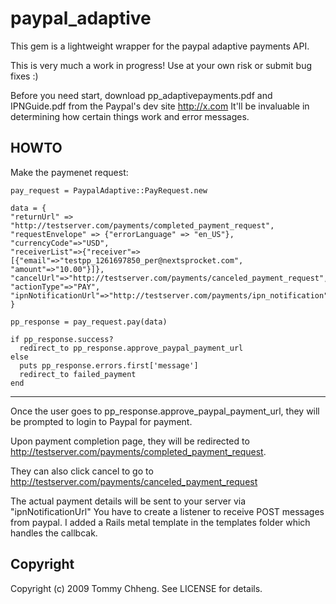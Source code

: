 # paypal_adaptive
This gem is a lightweight wrapper for the paypal adaptive payments API.

This is very much a work in progress! Use at your own risk or submit bug fixes :)

Before you need start, download pp_adaptivepayments.pdf and IPNGuide.pdf from the Paypal's dev site http://x.com
It'll be invaluable in determining how certain things work and error messages.  

## HOWTO

Make the paymenet request:

    pay_request = PaypalAdaptive::PayRequest.new

    data = {
    "returnUrl" => "http://testserver.com/payments/completed_payment_request", 
    "requestEnvelope" => {"errorLanguage" => "en_US"},
    "currencyCode"=>"USD",  
    "receiverList"=>{"receiver"=>[{"email"=>"testpp_1261697850_per@nextsprocket.com", "amount"=>"10.00"}]},
    "cancelUrl"=>"http://testserver.com/payments/canceled_payment_request",
    "actionType"=>"PAY",
    "ipnNotificationUrl"=>"http://testserver.com/payments/ipn_notification"
    }
  
    pp_response = pay_request.pay(data)

    if pp_response.success?
      redirect_to pp_response.approve_paypal_payment_url
    else
      puts pp_response.errors.first['message']
      redirect_to failed_payment
    end

---
Once the user goes to pp_response.approve_paypal_payment_url, they will be prompted to login to Paypal for payment.

Upon payment completion page, they will be redirected to http://testserver.com/payments/completed_payment_request.

They can also click cancel to go to http://testserver.com/payments/canceled_payment_request

The actual payment details will be sent to your server via "ipnNotificationUrl"
You have to create a listener to receive POST messages from paypal. I added a Rails metal template in the templates folder which handles the callbcak.


## Copyright

Copyright (c) 2009 Tommy Chheng. See LICENSE for details.
